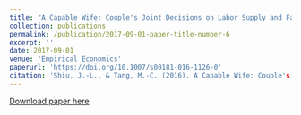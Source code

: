 ```yaml
---
title: "A Capable Wife: Couple's Joint Decisions on Labor Supply and Family Chores"
collection: publications
permalink: /publication/2017-09-01-paper-title-number-6
excerpt: ''
date: 2017-09-01
venue: 'Empirical Economics'
paperurl: 'https://doi.org/10.1007/s00181-016-1126-0'
citation: 'Shiu, J.-L., & Tang, M.-C. (2016). A Capable Wife: Couple's Joint Decisions on Labor Supply and Family Chores. Empirical Economics, 53(2), 827-851. '
---
```


[Download paper here](https://drive.googhttps://drive.google.com/open?id=0Bz425neBSWI_X0JONjJZMjl4RVE)

